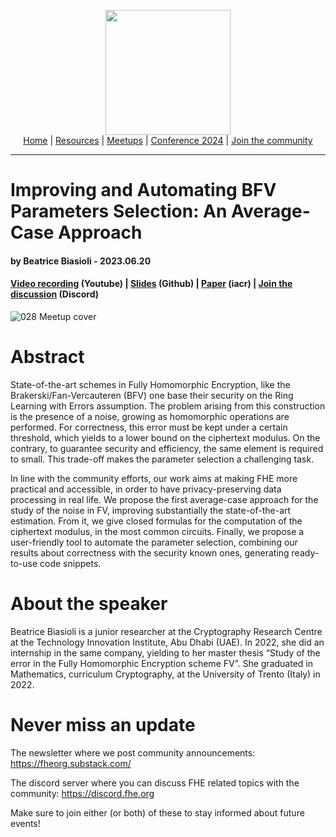 <!-- Main header navigation -->
<p align="center">
  <img width="200" src="https://user-images.githubusercontent.com/5758427/180978488-db825482-5a58-4c7c-9589-c494a6f0be04.png"><br/>
  <a href="https://fhe-org.github.io">Home</a> | <a href="https://fhe-org.github.io/resources">Resources</a> | <a href="https://fhe-org.github.io/meetups/">Meetups</a> | <a href="https://fhe-org.github.io/conferences/conference-2024/">Conference 2024</a> | <a href="https://fhe-org.github.io/community">Join the community</a>
</p>
<hr/>
<!-- /Main header navigation -->

# Improving and Automating BFV Parameters Selection: An Average-Case Approach
#### by Beatrice Biasioli - 2023.06.20
#### <a href="https://www.youtube.com/watch?v=D9ua1eH4pUw&list=PLnbmMskCVh1chnSM8Jjy6Nk3IH6fpn7MM&index=1&t=12s">Video recording</a> (Youtube) | <a href="https://github.com/FHE-org/fhe-org.github.io/files/11818728/028.Improving.and.Automating.BFV.Parameters.pdf">Slides</a> (Github) | <a href="https://eprint.iacr.org/2023/600">Paper</a> (iacr) | <a href="https://discord.fhe.org">Join the discussion</a> (Discord)

![028 Meetup cover](https://github.com/FHE-org/fhe-org.github.io/assets/37557436/1fa3e21f-8c25-4295-b8e7-ee1f7fde75c2)

# Abstract

State-of-the-art schemes in Fully Homomorphic Encryption, like the Brakerski/Fan-Vercauteren (BFV) one base their security on the Ring Learning with Errors assumption. The problem arising from this construction is the presence of a noise, growing as homomorphic operations are performed. For correctness, this error must be kept under a certain threshold, which yields to a lower bound on the ciphertext modulus. On the contrary, to guarantee security and efficiency, the same element is required to small. This trade-off makes the parameter selection a challenging task.

In line with the community efforts, our work aims at making FHE more practical and accessible, in order to have privacy-preserving data processing in real life. We propose the first average-case approach for the study of the noise in FV, improving substantially the state-of-the-art estimation. From it, we give closed formulas for the computation of the ciphertext modulus, in the most common circuits. Finally, we propose a user-friendly tool to automate the parameter selection, combining our results about correctness with the security known ones, generating ready-to-use code snippets.

# About the speaker

Beatrice Biasioli is a junior researcher at the Cryptography Research Centre at the Technology Innovation Institute, Abu Dhabi (UAE). In 2022, she did an internship in the same company, yielding to her master thesis “Study of the error in the Fully Homomorphic Encryption scheme FV”. She graduated in Mathematics, curriculum Cryptography, at the University of Trento (Italy) in 2022.
 
# Never miss an update

The newsletter where we post community announcements: https://fheorg.substack.com/

The discord server where you can discuss FHE related topics with the community: https://discord.fhe.org

Make sure to join either (or both) of these to stay informed about future events!
